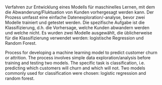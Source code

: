 Verfahren zur Entwicklung eines Modells für maschinelles Lernen, mit dem die Abwanderung/Fluktuation von Kunden vorhergesagt werden kann. Der Prozess umfasst eine einfache Datenexploration/-analyse, bevor zwei Modelle trainiert und getestet werden. Die spezifische Aufgabe ist die Klassifizierung, d.h. die Vorhersage, welche Kunden abwandern werden und welche nicht. Es wurden zwei Modelle ausgewählt, die üblicherweise für die Klassifizierung verwendet werden: logistische Regression und Random Forest.

Process for developing a machine learning model to predict customer churn or attrition. The process involves simple data exploration/analysis before training and testing two models. The specific task is classification, i.e. predicting which customers will churn and which will not. Two models commonly used for classification were chosen: logistic regression and random forest.

